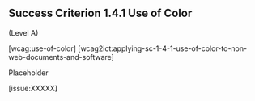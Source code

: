 ## Success Criterion 1.4.1 Use of Color

(Level A)

[wcag:use-of-color]
[wcag2ict:applying-sc-1-4-1-use-of-color-to-non-web-documents-and-software]

Placeholder

[issue:XXXXX]
